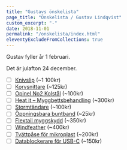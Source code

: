 ```yaml
---
title: "Gustavs önskelista"
page_title: "Önskelista / Gustav Lindqvist"
custom_excerpt: "-"
date: 2018-11-01
permalink: "/onskelista/index.html"
eleventyExcludeFromCollections: true
---
```


<p class="lead">Gustav fyller år <time class="timeago" datetime="2024-02-01T00:00:00.000+01:00" title="2024-02-01" data-firstletterupper>1 februari</time>.</p>
<p class="lead">Det är julafton <time class="timeago" datetime="2024-12-24T00:00:00.000+01:00" title="2024-12-24" data-firstletterupper>24 december</time>.</p>

* [ ] [Knivslip](https://www.knivbutik.se/product/spyderco-sharpmaker/) (~1 100kr)
* [ ] [Korvsnittare](https://www.smartasaker.se/sv/korvsnittare) (~125kr)
* [ ] [Opinel No2 Kolstål](https://scandinavianoutdoor.se/opinel/utrustning/knivar-och-verktyg/fasta-knivar-och-fallknivar/opinel-model-2/) (~100kr)
* [ ] [Heat it – Myggbettsbehandling](https://www.apotekhjartat.se/produkt/heat-it-mot-insektsbett-android/) (~300kr)
* [ ] [Stormtändare](https://corax-store.se/sv/clawgear/clawgear-mkii-storm-pocket-lighter.html) (~100kr)
* [ ] [Öppningsbara buntband](https://www.smartasaker.se/sv/oppningsbara-buntband-20-pack) (~25kr)
* [ ] [Flextail myggskydd](https://www.flextail.com/products/light-repel?variant=43108221550839) (~350kr)
* [ ] [Windfeather](https://hfshop.se/ultralatt/windfeater) (~400kr)
* [ ] [Tvättpåse för mikroplast](https://www.scoutshop.se/tvattpase-stoppa-mikroplast) (~200kr)
* [ ] [Datablockerare för USB-C](https://www.dustinhome.se/product/5011339897/usb-c-data-blocker-adapter) (~150kr)